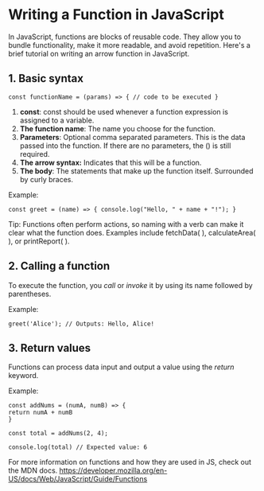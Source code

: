 # Writing a Function in JavaScript

In JavaScript, functions are blocks of reusable code. They allow you to bundle functionality, make it more readable, and avoid repetition. Here's a brief tutorial on writing an arrow function in JavaScript.

## 1. Basic syntax

`const functionName = (params) => {
  // code to be executed
  }`

1. **const**: const should be used whenever a function expression is assigned to a variable.
2. **The function name**: The name you choose for the function.
3. **Parameters**: Optional comma separated parameters. This is the data passed into the function. If there are no parameters, the () is still required.
4. **The arrow syntax:** Indicates that this will be a function.
5. **The body**: The statements that make up the function itself. Surrounded by curly braces.

Example:

`const greet = (name) => {
console.log("Hello, " + name + "!");
}`

Tip: Functions often perform actions, so naming with a verb can make it clear what the function does. Examples include fetchData( ), calculateArea( ), or printReport( ).

## 2. Calling a function

To execute the function, you _call_ or _invoke_ it by using its name followed by parentheses.

Example:

`greet('Alice'); // Outputs: Hello, Alice!`

## 3. Return values

Functions can process data input and output a value using the _return_ keyword.

Example:
````
const addNums = (numA, numB) => {
return numA + numB
}

const total = addNums(2, 4);

console.log(total) // Expected value: 6

````
For more information on functions and how they are used in JS, check out the MDN docs.
https://developer.mozilla.org/en-US/docs/Web/JavaScript/Guide/Functions
